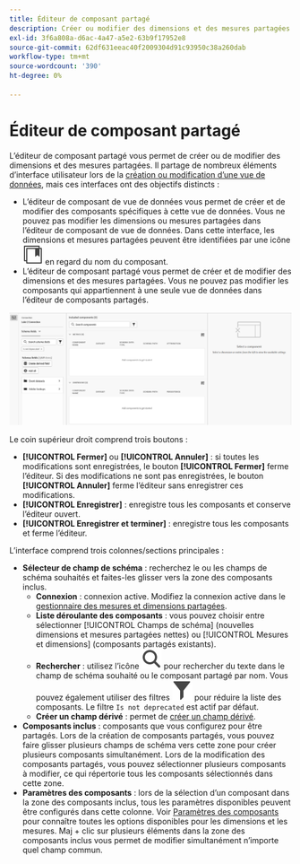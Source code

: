 ```yaml
---
title: Éditeur de composant partagé
description: Créer ou modifier des dimensions et des mesures partagées.
exl-id: 3f6a808a-d6ac-4a47-a5e2-63b9f17952e8
source-git-commit: 62df631eeac40f2009304d91c93950c38a260dab
workflow-type: tm+mt
source-wordcount: '390'
ht-degree: 0%

---
```


# Éditeur de composant partagé

L’éditeur de composant partagé vous permet de créer ou de modifier des dimensions et des mesures partagées. Il partage de nombreux éléments d’interface utilisateur lors de la [création ou modification d’une vue de données](/help/data-views/create-dataview.md), mais ces interfaces ont des objectifs distincts :

* L’éditeur de composant de vue de données vous permet de créer et de modifier des composants spécifiques à cette vue de données. Vous ne pouvez pas modifier les dimensions ou mesures partagées dans l’éditeur de composant de vue de données. Dans cette interface, les dimensions et mesures partagées peuvent être identifiées par une icône ![icône de composant partagé](/help/assets/icons/CCLibrary.svg) en regard du nom du composant.
* L’éditeur de composant partagé vous permet de créer et de modifier des dimensions et des mesures partagées. Vous ne pouvez pas modifier les composants qui appartiennent à une seule vue de données dans l’éditeur de composants partagés.

![Capture d’écran de l’éditeur de composants](assets/component-editor.png)

Le coin supérieur droit comprend trois boutons :

* **[!UICONTROL Fermer]** ou **[!UICONTROL Annuler]** : si toutes les modifications sont enregistrées, le bouton **[!UICONTROL Fermer]** ferme l’éditeur. Si des modifications ne sont pas enregistrées, le bouton **[!UICONTROL Annuler]** ferme l’éditeur sans enregistrer ces modifications.
* **[!UICONTROL Enregistrer]** : enregistre tous les composants et conserve l’éditeur ouvert.
* **[!UICONTROL Enregistrer et terminer]** : enregistre tous les composants et ferme l’éditeur.

L’interface comprend trois colonnes/sections principales :

* **Sélecteur de champ de schéma** : recherchez le ou les champs de schéma souhaités et faites-les glisser vers la zone des composants inclus.
   * **Connexion** : connexion active. Modifiez la connexion active dans le [gestionnaire des mesures et dimensions partagées](smd-overview.md).
   * **Liste déroulante des composants** : vous pouvez choisir entre sélectionner [!UICONTROL Champs de schéma] (nouvelles dimensions et mesures partagées nettes) ou [!UICONTROL Mesures et dimensions] (composants partagés existants).
   * **Rechercher** : utilisez l’icône ![Rechercher](/help/assets/icons/Search.svg) pour rechercher du texte dans le champ de schéma souhaité ou le composant partagé par nom. Vous pouvez également utiliser des filtres ![icône de filtre](/help/assets/icons/Filter.svg) pour réduire la liste des composants. Le filtre `Is not deprecated` est actif par défaut.
   * **Créer un champ dérivé** : permet de [créer un champ dérivé](/help/data-views/derived-fields/derived-fields.md).
* **Composants inclus** : composants que vous configurez pour être partagés. Lors de la création de composants partagés, vous pouvez faire glisser plusieurs champs de schéma vers cette zone pour créer plusieurs composants simultanément. Lors de la modification des composants partagés, vous pouvez sélectionner plusieurs composants à modifier, ce qui répertorie tous les composants sélectionnés dans cette zone.
* **Paramètres des composants** : lors de la sélection d’un composant dans la zone des composants inclus, tous les paramètres disponibles peuvent être configurés dans cette colonne. Voir [Paramètres des composants](/help/data-views/component-settings/overview.md) pour connaître toutes les options disponibles pour les dimensions et les mesures. Maj + clic sur plusieurs éléments dans la zone des composants inclus vous permet de modifier simultanément n’importe quel champ commun.
